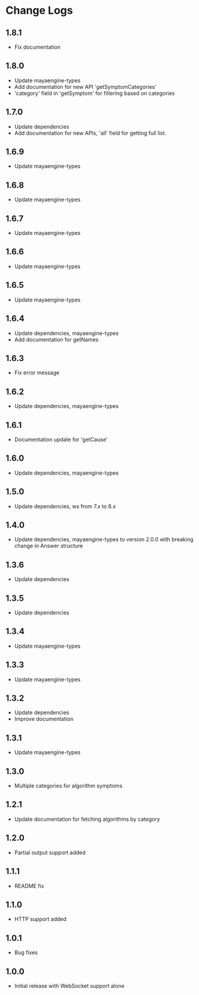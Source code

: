 # Change Logs

## 1.8.1

- Fix documentation

## 1.8.0

- Update mayaengine-types
- Add documentation for new API 'getSymptomCategories'
- 'category' field in 'getSymptom' for filtering based on categories

## 1.7.0

- Update dependencies
- Add documentation for new APIs, 'all' field for getting full list.

## 1.6.9

- Update mayaengine-types

## 1.6.8

- Update mayaengine-types

## 1.6.7

- Update mayaengine-types

## 1.6.6

- Update mayaengine-types

## 1.6.5

- Update mayaengine-types

## 1.6.4

- Update dependencies, mayaengine-types
- Add documentation for getNames

## 1.6.3

- Fix error message

## 1.6.2

- Update dependencies, mayaengine-types

## 1.6.1

- Documentation update for 'getCause'

## 1.6.0

- Update dependencies, mayaengine-types

## 1.5.0

- Update dependencies, ws from 7.x to 8.x

## 1.4.0

- Update dependencies, mayaengine-types to version 2.0.0 with breaking change in Answer structure

## 1.3.6

- Update dependencies

## 1.3.5

- Update dependencies

## 1.3.4

- Update mayaengine-types

## 1.3.3

- Update mayaengine-types

## 1.3.2

- Update dependencies
- Improve documentation

## 1.3.1

- Update mayaengine-types

## 1.3.0

- Multiple categories for algorithm symptoms

## 1.2.1

- Update documentation for fetching algorithms by category

## 1.2.0

- Partial output support added

## 1.1.1

- README fix

## 1.1.0

- HTTP support added

## 1.0.1

- Bug fixes

## 1.0.0

- Initial release with WebSocket support alone
